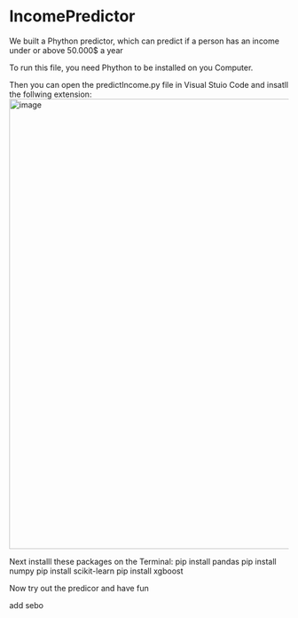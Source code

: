 # IncomePredictor
We built a Phython predictor, which can predict if a person has an income under or above 50.000$ a year

To run this file, you need Phython to be installed on you Computer.

Then you can open the predictIncome.py file in Visual Stuio Code and insatll the follwing extension:
<img width="811" alt="image" src="https://github.com/David-Diez-Dominguez/IncomePredictor/assets/84147352/db8cbe66-731d-4684-8a84-94c319b300b6">

Next installl these packages on the Terminal:
pip install pandas
pip install numpy
pip install scikit-learn
pip install xgboost

Now try out the predicor and have fun

add sebo
